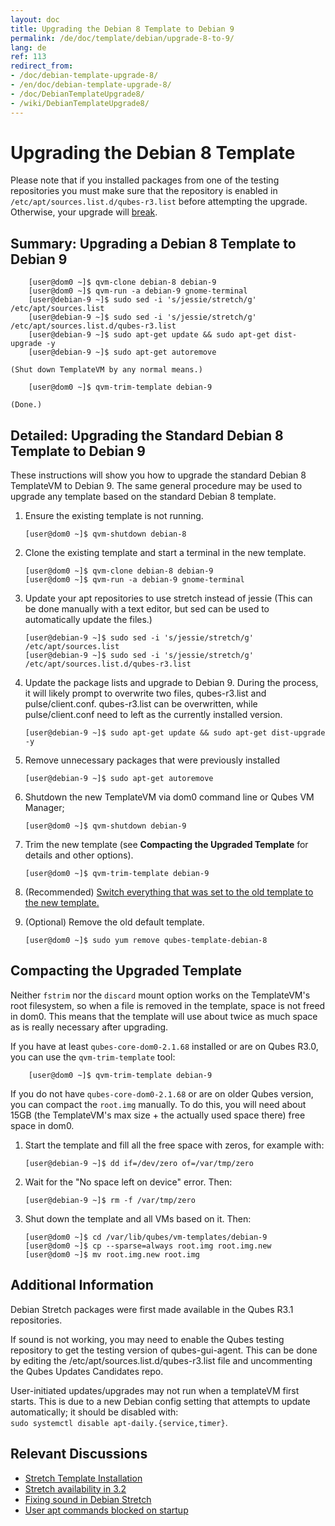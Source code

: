 ```yaml
---
layout: doc
title: Upgrading the Debian 8 Template to Debian 9
permalink: /de/doc/template/debian/upgrade-8-to-9/
lang: de
ref: 113
redirect_from:
- /doc/debian-template-upgrade-8/
- /en/doc/debian-template-upgrade-8/
- /doc/DebianTemplateUpgrade8/
- /wiki/DebianTemplateUpgrade8/
---
```


Upgrading the Debian 8 Template
===============================

Please note that if you installed packages from one of the testing repositories you must make sure that the repository is enabled in `/etc/apt/sources.list.d/qubes-r3.list` before attempting the upgrade. 
Otherwise, your upgrade will [break](https://github.com/QubesOS/qubes-issues/issues/2418).

Summary: Upgrading a Debian 8 Template to Debian 9
--------------------------------------------------

        [user@dom0 ~]$ qvm-clone debian-8 debian-9
        [user@dom0 ~]$ qvm-run -a debian-9 gnome-terminal
        [user@debian-9 ~]$ sudo sed -i 's/jessie/stretch/g' /etc/apt/sources.list
        [user@debian-9 ~]$ sudo sed -i 's/jessie/stretch/g' /etc/apt/sources.list.d/qubes-r3.list
        [user@debian-9 ~]$ sudo apt-get update && sudo apt-get dist-upgrade -y
        [user@debian-9 ~]$ sudo apt-get autoremove

    (Shut down TemplateVM by any normal means.)

        [user@dom0 ~]$ qvm-trim-template debian-9

    (Done.)

Detailed: Upgrading the Standard Debian 8 Template to Debian 9
--------------------------------------------------------------

These instructions will show you how to upgrade the standard Debian 8
TemplateVM to Debian 9. The same general procedure may be used to upgrade
any template based on the standard Debian 8 template. 

 1. Ensure the existing template is not running. 

        [user@dom0 ~]$ qvm-shutdown debian-8

 2. Clone the existing template and start a terminal in the new template.

        [user@dom0 ~]$ qvm-clone debian-8 debian-9
        [user@dom0 ~]$ qvm-run -a debian-9 gnome-terminal

 3. Update your apt repositories to use stretch instead of jessie
    (This can be done manually with a text editor, but sed can be used to
    automatically update the files.)

        [user@debian-9 ~]$ sudo sed -i 's/jessie/stretch/g' /etc/apt/sources.list
        [user@debian-9 ~]$ sudo sed -i 's/jessie/stretch/g' /etc/apt/sources.list.d/qubes-r3.list

 4. Update the package lists and upgrade to Debian 9. During the process,
    it will likely prompt to overwrite two files, qubes-r3.list and
    pulse/client.conf. qubes-r3.list can be overwritten, while pulse/client.conf
    need to left as the currently installed version.

        [user@debian-9 ~]$ sudo apt-get update && sudo apt-get dist-upgrade -y

 5. Remove unnecessary packages that were previously installed

        [user@debian-9 ~]$ sudo apt-get autoremove

 6. Shutdown the new TemplateVM via dom0 command line or Qubes VM Manager;

        [user@dom0 ~]$ qvm-shutdown debian-9

 7. Trim the new template (see **Compacting the Upgraded Template** for details
    and other options).

        [user@dom0 ~]$ qvm-trim-template debian-9

 8. (Recommended) [Switch everything that was set to the old template to the new
    template.](/de/doc/templates/#how-to-switch-templates)

 9. (Optional) Remove the old default template.

        [user@dom0 ~]$ sudo yum remove qubes-template-debian-8


Compacting the Upgraded Template
--------------------------------

Neither `fstrim` nor the `discard` mount option works on the TemplateVM's root
filesystem, so when a file is removed in the template, space is not freed in
dom0. This means that the template will use about twice as much space as is
really necessary after upgrading.

If you have at least `qubes-core-dom0-2.1.68` installed or are on Qubes R3.0,
you can use the `qvm-trim-template` tool:

        [user@dom0 ~]$ qvm-trim-template debian-9

If you do not have `qubes-core-dom0-2.1.68` or are on older Qubes version, you can
compact the `root.img` manually. To do this, you will need about 15GB (the
TemplateVM's max size + the actually used space there) free space in dom0.

 1. Start the template and fill all the free space with zeros, for example
    with:

        [user@debian-9 ~]$ dd if=/dev/zero of=/var/tmp/zero

 2. Wait for the "No space left on device" error. Then:

        [user@debian-9 ~]$ rm -f /var/tmp/zero

 3. Shut down the template and all VMs based on it. Then:

        [user@dom0 ~]$ cd /var/lib/qubes/vm-templates/debian-9
        [user@dom0 ~]$ cp --sparse=always root.img root.img.new
        [user@dom0 ~]$ mv root.img.new root.img

Additional Information
----------------------

Debian Stretch packages were first made available in the Qubes R3.1 repositories.

If sound is not working, you may need to enable the Qubes testing repository to get the testing version of qubes-gui-agent. 
This can be done by editing the /etc/apt/sources.list.d/qubes-r3.list file and uncommenting the Qubes Updates Candidates repo.

User-initiated updates/upgrades may not run when a templateVM first starts. 
This is due to a new Debian config setting that attempts to update automatically; it should be disabled with:  
`sudo systemctl disable apt-daily.{service,timer}`.

Relevant Discussions
--------------------
 * [Stretch Template Installation](https://groups.google.com/forum/#!topicsearchin/qubes-devel/debian$20stretch/qubes-devel/4rdayBF_UTc)
 * [Stretch availability in 3.2](https://groups.google.com/forum/#!topicsearchin/qubes-devel/debian$20stretch/qubes-devel/cekPfBqQMOI)
 * [Fixing sound in Debian Stretch](https://groups.google.com/forum/#!topic/qubes-users/JddCE54GFiU)
 * [User apt commands blocked on startup](https://github.com/QubesOS/qubes-issues/issues/2621)

